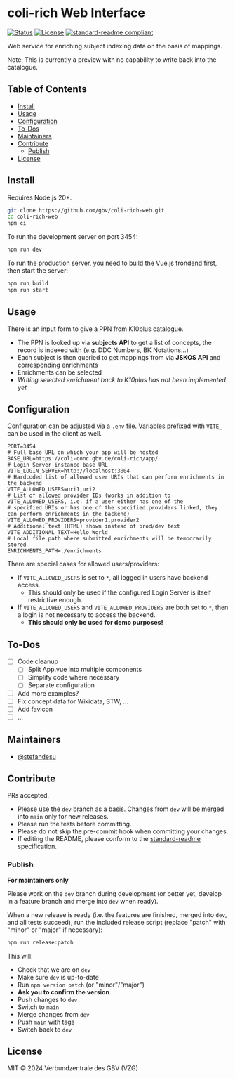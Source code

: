 # coli-rich Web Interface

[![Status](https://coli-conc-status.fly.dev/api/badge/25/status)](https://coli-conc-status.fly.dev/status/all)
[![License](https://img.shields.io/github/license/gbv/coli-rich-web.svg)](https://github.com/gbv/coli-rich-web/blob/main/LICENSE)
[![standard-readme compliant](https://img.shields.io/badge/readme%20style-standard-brightgreen.svg)](https://github.com/RichardLitt/standard-readme)

Web service for enriching subject indexing data on the basis of mappings.

Note: This is currently a preview with no capability to write back into the catalogue.

## Table of Contents
- [Install](#install)
- [Usage](#usage)
- [Configuration](#configuration)
- [To-Dos](#to-dos)
- [Maintainers](#maintainers)
- [Contribute](#contribute)
  - [Publish](#publish)
- [License](#license)

## Install
Requires Node.js 20+.

```bash
git clone https://github.com/gbv/coli-rich-web.git
cd coli-rich-web
npm ci
```

To run the development server on port 3454:

```bash
npm run dev
```

To run the production server, you need to build the Vue.js frondend first, then start the server:

```bash
npm run build
npm run start
```

## Usage

There is an input form to give a PPN from K10plus catalogue.

- The PPN is looked up via **subjects API** to get a list of concepts, the record is indexed with (e.g. DDC Numbers, BK Notations...)
- Each subject is then queried to get mappings from via **JSKOS API** and corresponding enrichments
- Enrichments can be selected
- *Writing selected enrichment back to K10plus has not been implemented yet*

## Configuration

Configuration can be adjusted via a `.env` file. Variables prefixed with `VITE_` can be used in the client as well.

```env
PORT=3454
# Full base URL on which your app will be hosted
BASE_URL=https://coli-conc.gbv.de/coli-rich/app/
# Login Server instance base URL
VITE_LOGIN_SERVER=http://localhost:3004
# Hardcoded list of allowed user URIs that can perform enrichments in the backend
VITE_ALLOWED_USERS=uri1,uri2
# List of allowed provider IDs (works in addition to VITE_ALLOWED_USERS, i.e. if a user either has one of the 
# specified URIs or has one of the specified providers linked, they can perform enrichments in the backend)
VITE_ALLOWED_PROVIDERS=provider1,provider2
# Additional text (HTML) shown instead of prod/dev text
VITE_ADDITIONAL_TEXT=Hello World
# Local file path where submitted enrichments will be temporarily stored
ENRICHMENTS_PATH=./enrichments
```

There are special cases for allowed users/providers:

- If `VITE_ALLOWED_USERS` is set to `*`, all logged in users have backend access.
  - This should only be used if the configured Login Server is itself restrictive enough.
- If `VITE_ALLOWED_USERS` and `VITE_ALLOWED_PROVIDERS` are both set to `*`, then a login is not necessary to access the backend.
  - **This should only be used for demo purposes!**

## To-Dos
- [ ] Code cleanup
  - [ ] Split App.vue into multiple components
  - [ ] Simplify code where necessary
  - [ ] Separate configuration
- [ ] Add more examples?
- [ ] Fix concept data for Wikidata, STW, ...
- [ ] Add favicon
- [ ] ...

## Maintainers
- [@stefandesu](https://github.com/stefandesu)

## Contribute
PRs accepted.

- Please use the `dev` branch as a basis. Changes from `dev` will be merged into `main` only for new releases.
- Please run the tests before committing.
- Please do not skip the pre-commit hook when committing your changes.
- If editing the README, please conform to the [standard-readme](https://github.com/RichardLitt/standard-readme) specification.

### Publish
**For maintainers only**

Please work on the `dev` branch during development (or better yet, develop in a feature branch and merge into `dev` when ready).

When a new release is ready (i.e. the features are finished, merged into `dev`, and all tests succeed), run the included release script (replace "patch" with "minor" or "major" if necessary):

```bash
npm run release:patch
```

This will:
- Check that we are on `dev`
- Make sure `dev` is up-to-date
- Run `npm version patch` (or "minor"/"major")
- **Ask you to confirm the version**
- Push changes to `dev`
- Switch to `main`
- Merge changes from `dev`
- Push `main` with tags
- Switch back to `dev`

## License
MIT © 2024 Verbundzentrale des GBV (VZG)
